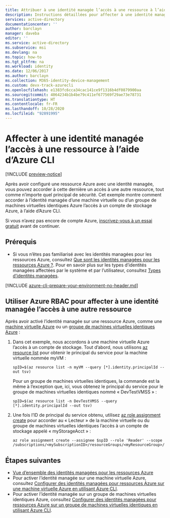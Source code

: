 ```yaml
---
title: Attribuer à une identité managée l’accès à une ressource à l’aide d’Azure CLI - Azure AD
description: Instructions détaillées pour affecter à une identité managée sur une ressource l’accès à une autre ressource à l’aide d’Azure CLI.
services: active-directory
documentationcenter: ''
author: barclayn
manager: daveba
editor: ''
ms.service: active-directory
ms.subservice: msi
ms.devlang: na
ms.topic: how-to
ms.tgt_pltfrm: na
ms.workload: identity
ms.date: 12/06/2017
ms.author: barclayn
ms.collection: M365-identity-device-management
ms.custom: devx-track-azurecli
ms.openlocfilehash: e1383fc6cca34cac141ce9f1316b4df0879900aa
ms.sourcegitcommit: 4064234b1b4be79c411ef677569f29ae73e78731
ms.translationtype: HT
ms.contentlocale: fr-FR
ms.lasthandoff: 10/28/2020
ms.locfileid: "92891995"
---
```

# <a name="assign-a-managed-identity-access-to-a-resource-using-azure-cli"></a>Affecter à une identité managée l’accès à une ressource à l’aide d’Azure CLI

[!INCLUDE [preview-notice](../../../includes/active-directory-msi-preview-notice.md)]

Après avoir configuré une ressource Azure avec une identité managée, vous pouvez accorder à cette dernière un accès à une autre ressource, tout comme n’importe quel principal de sécurité. Cet exemple montre comment accorder à l’identité managée d’une machine virtuelle ou d’un groupe de machines virtuelles identiques Azure l’accès à un compte de stockage Azure, à l’aide d’Azure CLI.

Si vous n’avez pas encore de compte Azure, [inscrivez-vous à un essai gratuit](https://azure.microsoft.com/free/) avant de continuer.

## <a name="prerequisites"></a>Prérequis

- Si vous n’êtes pas familiarisé avec les identités managées pour les ressources Azure, consultez [Que sont les identités managées pour les ressources Azure ?](overview.md). Pour en savoir plus sur les types d’identités managées affectées par le système et par l’utilisateur, consultez [Types d’identités managées](overview.md#managed-identity-types).

[!INCLUDE [azure-cli-prepare-your-environment-no-header.md](../../../includes/azure-cli-prepare-your-environment-no-header.md)]

## <a name="use-azure-rbac-to-assign-a-managed-identity-access-to-another-resource"></a>Utiliser Azure RBAC pour affecter à une identité managée l’accès à une autre ressource

Après avoir activé l’identité managée sur une ressource Azure, comme une [machine virtuelle Azure](qs-configure-cli-windows-vm.md) ou un [groupe de machines virtuelles identiques Azure](qs-configure-cli-windows-vmss.md) : 

1. Dans cet exemple, nous accordons à une machine virtuelle Azure l’accès à un compte de stockage. Tout d’abord, nous utilisons [az resource list](/cli/azure/resource/#az-resource-list) pour obtenir le principal du service pour la machine virtuelle nommée myVM :

   ```azurecli-interactive
   spID=$(az resource list -n myVM --query [*].identity.principalId --out tsv)
   ```
   Pour un groupe de machines virtuelles identiques, la commande est la même à l’exception que, ici, vous obtenez le principal du service pour le groupe de machines virtuelles identiques nommé « DevTestVMSS » :
   
   ```azurecli-interactive
   spID=$(az resource list -n DevTestVMSS --query [*].identity.principalId --out tsv)
   ```

1. Une fois l’ID de principal du service obtenu, utilisez [az role assignment create](/cli/azure/role/assignment#az-role-assignment-create) pour accorder au « Lecteur » de la machine virtuelle ou du groupe de machines virtuelles identiques l’accès à un compte de stockage appelé « myStorageAcct » :

   ```azurecli-interactive
   az role assignment create --assignee $spID --role 'Reader' --scope /subscriptions/<mySubscriptionID>/resourceGroups/<myResourceGroup>/providers/Microsoft.Storage/storageAccounts/myStorageAcct
   ```

## <a name="next-steps"></a>Étapes suivantes

- [Vue d’ensemble des identités managées pour les ressources Azure](overview.md)
- Pour activer l’identité managée sur une machine virtuelle Azure, consultez [Configurer des identités managées pour ressources Azure sur une machine virtuelle Azure en utilisant Azure CLI](qs-configure-cli-windows-vm.md).
- Pour activer l’identité managée sur un groupe de machines virtuelles identiques Azure, consultez [Configurer des identités managées pour ressources Azure sur un groupe de machines virtuelles identiques en utilisant Azure CLI](qs-configure-cli-windows-vmss.md).
